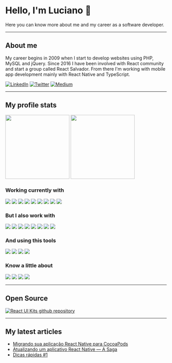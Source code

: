 # Hello, I'm Luciano 👋

Here you can know more about me and my career as a software developer.

--- 

## About me

My career begins in 2009 when I start to develop websites using PHP, MySQL and jQuery.
Since 2016 I have been involved with React community and start a group called React Salvador.
From there I'm working with mobile app development mainly with React Native and TypeScript.

[![LinkedIn](https://img.shields.io/badge/-LinkedIn-0077B5?style=flat&logo=linkedIn&logoColor=white)](https://linkedin.com/in/lucianoml/)
[![Twitter](https://img.shields.io/badge/-Twitter-1DA1F2?style=flat&logo=twitter&logoColor=white)](https://twitter.com/lucianomlima)
[![Medium](https://img.shields.io/badge/-Medium-black?style=flat&logo=medium&logoColor=white)](https://medium.com/@lucianomlima)

--- 

## My profile stats

<span>
  <img height="200em" src="https://github-readme-stats.vercel.app/api?username=lucianomlima&count_private=true&show_icons=true&theme=github_dark_dimmed&include_all_commits=true">
  <img height="200em" src="https://github-readme-stats.vercel.app/api/top-langs/?username=lucianomlima&show_icons=true&line_height=27&count_private=true&theme=github_dark_dimmed&layout=donut">
</span>

### Working currently with

<span>
  <img src="https://img.shields.io/badge/-React%20Native-FFFFFF?style=flat&logo=react&logoColor=00c8ff">
  <img src="https://img.shields.io/badge/-React-000000?style=flat&logo=react&logoColor=00c8ff">
  <img src="https://img.shields.io/badge/-Typescript-3178C6?style=flat&logo=typescript&logoColor=ffffff">
  <img src="https://img.shields.io/badge/-JavaScript-eed718?style=flat&logo=javascript&logoColor=ffffff">
  <img src="https://img.shields.io/badge/-Jest-C63D14?style=flat&logo=jest&logoColor=white">
  <img src="https://img.shields.io/badge/-React%20Testing%20Library-red?style=flat&logo=testinglibrary&logoColor=white">
  <img src="https://img.shields.io/badge/-Android-3DDC84?style=flat&logo=android&logoColor=white">
  <img src="https://img.shields.io/badge/-iOS-007aff?style=flat&logo=android&logoColor=white">
  <img src="https://img.shields.io/badge/-NodeJs-3C873A?style=flat&logo=Node.js&logoColor=white">
</span>

### But I also work with

<span>
  <img src="https://img.shields.io/badge/-HTML5-E34F26?style=flat&logo=html5&logoColor=white">
  <img src="https://img.shields.io/badge/-CSS3-1572B6?style=flat&logo=css3&logoColor=white">
  <img src="https://img.shields.io/badge/-NextJs-fff?style=flat&logo=next.js&logoColor=000">
  <img src="https://img.shields.io/badge/-MongoDB-4DB33D?style=flat&logo=mongodb&logoColor=FFFFFF">
  <img src="https://img.shields.io/badge/-GraphQL-e535ab?style=flat&logo=graphql&logoColor=FFFFFF">
  <img src="https://img.shields.io/badge/-MySQL-F29111?style=flat&logo=mysql&logoColor=FFFFFF">
  <img src="https://img.shields.io/badge/-Firebase-FFA611?style=flat&logo=firebase&logoColor=FFFFFF">
  <img src="https://img.shields.io/badge/-PHP-659ad2?style=flat&logo=php&logoColor=white">
</span>

### And using this tools

<span>
  <img src="https://img.shields.io/badge/-Git-F1502F?style=flat&logo=git&logoColor=FFFFFF">
  <img src="https://img.shields.io/badge/-VS%20Code-007ACC?style=flat&logo=visual%20studio%20code&logoColor=white">
  <img src="https://img.shields.io/badge/-Xcode-007ACC?style=flat&logo=xcode&logoColor=white">
  <img src="https://img.shields.io/badge/-Android%20Studio-3DDC84?style=flat&logo=androidstudio&logoColor=white">
</span>

### Know a little about

<span>
  <img src="https://img.shields.io/badge/-Ruby-CC0000?style=flat&logo=ruby&logoColor=white">
  <img src="https://img.shields.io/badge/-Python-306998?style=flat&logo=python&logoColor=ffde57">
  <img src="https://img.shields.io/badge/-Fastlane-white?style=flat&logo=fastlane&logoColor=purple">
  <img src="https://img.shields.io/badge/-Kubernetes-white?style=flat&logo=kubernetes&logoColor=326ce5">
</span>

---

## Open Source

<a href="https://github.com/lucianomlima/react-ui-kits" about="_blank">
  <img alt="React UI Kits github repository" src="https://github-readme-stats.vercel.app/api/pin/?username=lucianomlima&repo=react-ui-kits&theme=github_dark_dimmed&show_owner=true">
</a>

---

## My latest articles

- [Migrando sua aplicação React Native para CocoaPods ](https://medium.com/@lucianomlima/migrando-sua-aplica%C3%A7%C3%A3o-react-native-para-cocoapods-df63b9600909)
- [Atualizando um aplicativo React Native — A Saga](https://medium.com/reactbrasil/atualizando-um-aplicativo-react-native-a-saga-c8ffdc38fa90)
- [Dicas rápidas #1](https://medium.com/reactbrasil/dicas-r%C3%A1pidas-1-399a7459656e)
